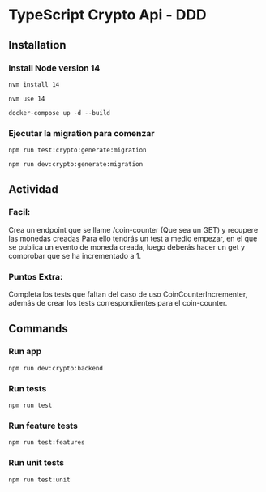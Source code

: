 # TypeScript Crypto Api - DDD

## Installation

### Install Node version 14

``nvm install 14``

``nvm use 14``

``
docker-compose up -d --build
``

### Ejecutar la migration para comenzar

``
npm run test:crypto:generate:migration
``

``
npm run dev:crypto:generate:migration
``

## Actividad

### Facil:
Crea un endpoint que se llame /coin-counter (Que sea un GET) y recupere las monedas creadas
Para ello tendrás un test a medio empezar, en el que se publica un evento de moneda creada,
luego deberás hacer un get y comprobar que se ha incrementado a 1.


### Puntos Extra:

Completa los tests que faltan del caso de uso CoinCounterIncrementer, además de crear los tests correspondientes para el coin-counter.


## Commands

### Run app

``npm run dev:crypto:backend``

### Run tests

``npm run test``

### Run feature tests

``npm run test:features``

### Run unit tests

``npm run test:unit``
